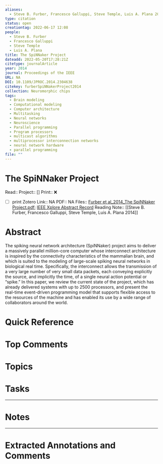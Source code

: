 ```yaml
---
aliases:
  - Steve B. Furber, Francesco Galluppi, Steve Temple, Luis A. Plana 2014
type: citation
status: open
creationtag: 2022-06-17 12:08
people:
  - Steve B. Furber
  - Francesco Galluppi
  - Steve Temple
  - Luis A. Plana
title: The SpiNNaker Project
dateadd: 2022-05-20T17:28:21Z
citetype: journalArticle
year: 2014
journal: Proceedings of the IEEE
URL: NA
DOI: 10.1109/JPROC.2014.2304638
citekey: furberSpiNNakerProject2014
collection: Neuromorphic chips
tags:
  - Brain modeling
  - Computational modeling
  - Computer architecture
  - Multitasking
  - Neural networks
  - Neuroscience
  - Parallel programming
  - Program processors
  - multicast algorithms
  - multiprocessor interconnection networks
  - neural network hardware
  - parallel programming
file: ""
---
```


# The SpiNNaker Project
Read:: 
Project:: []
Print::  ❌
- [ ] print 
Zotero Link:: NA
PDF:: NA
Files:: [Furber et al_2014_The SpiNNaker Project.pdf](file:///home/michaelt/Insync/m@tarlton.info/Google%20Drive/06.%20Zotero/storage/LVRA4CSZ/Furber%20et%20al_2014_The%20SpiNNaker%20Project.pdf); [IEEE Xplore Abstract Record](file:///home/michaelt/Insync/m@tarlton.info/Google%20Drive/06.%20Zotero/storage/NPUHNSWD/6750072.html)
Reading Note:: [[Steve B. Furber, Francesco Galluppi, Steve Temple, Luis A. Plana 2014]]

# Abstract
The spiking neural network architecture (SpiNNaker) project aims to deliver a massively parallel million-core computer whose interconnect architecture is inspired by the connectivity characteristics of the mammalian brain, and which is suited to the modeling of large-scale spiking neural networks in biological real time. Specifically, the interconnect allows the transmission of a very large number of very small data packets, each conveying explicitly the source, and implicitly the time, of a single neural action potential or “spike.” In this paper, we review the current state of the project, which has already delivered systems with up to 2500 processors, and present the real-time event-driven programming model that supports flexible access to the resources of the machine and has enabled its use by a wide range of collaborators around the world.

# Quick Reference


# Top Comments


# Topics


# Tasks


----
# Notes


----
# Extracted Annotations and Comments